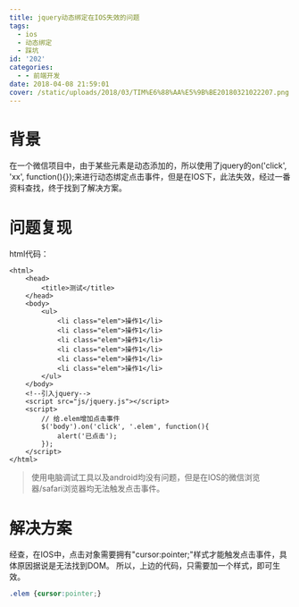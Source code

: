 ```yaml
---
title: jquery动态绑定在IOS失效的问题
tags:
  - ios
  - 动态绑定
  - 踩坑
id: '202'
categories:
  - - 前端开发
date: 2018-04-08 21:59:01
cover: /static/uploads/2018/03/TIM%E6%88%AA%E5%9B%BE20180321022207.png
---
```




# 背景

在一个微信项目中，由于某些元素是动态添加的，所以使用了jquery的on('click', 'xx', function(){});来进行动态绑定点击事件，但是在IOS下，此法失效，经过一番资料查找，终于找到了解决方案。

# 问题复现

html代码：

```markup
<html>
    <head>
        <title>测试</title>
    </head>
    <body>
        <ul>
            <li class="elem">操作1</li>
            <li class="elem">操作1</li>
            <li class="elem">操作1</li>
            <li class="elem">操作1</li>
            <li class="elem">操作1</li>
            <li class="elem">操作1</li>
        </ul>
    </body>
    <!--引入jquery-->
    <script src="js/jquery.js"></script>
    <script>
        // 给.elem增加点击事件
        $('body').on('click', '.elem', function(){
            alert('已点击');
        });
    </script>
</html>
```

> 使用电脑调试工具以及android均没有问题，但是在IOS的微信浏览器/safari浏览器均无法触发点击事件。

# 解决方案

经查，在IOS中，点击对象需要拥有"cursor:pointer;"样式才能触发点击事件，具体原因据说是无法找到DOM。 所以，上边的代码，只需要加一个样式，即可生效。

```css
.elem {cursor:pointer;}
```